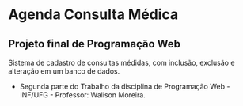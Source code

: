 # Agenda Consulta Médica

## Projeto final de Programação Web

Sistema de cadastro de consultas médidas, com inclusão, exclusão e alteração em um banco de dados.

* Segunda parte do Trabalho da disciplina de Programação Web - INF/UFG - Professor: Walison Moreira.




